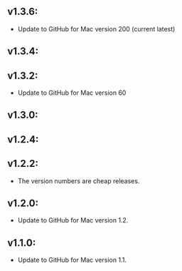 ## v1.3.6:

* Update to GitHub for Mac version 200 (current latest)

## v1.3.4:
## v1.3.2:

* Update to GitHub for Mac version 60

## v1.3.0:
## v1.2.4:
## v1.2.2:

* The version numbers are cheap releases.

## v1.2.0:

* Update to GitHub for Mac version 1.2.

## v1.1.0:

* Update to GitHub for Mac version 1.1.
